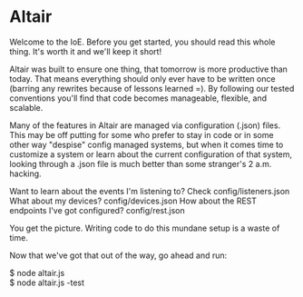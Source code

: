 Altair
===

Welcome to the IoE. Before you get started, you should read this whole thing. It's worth it and we'll keep it short!

Altair was built to ensure one thing, that tomorrow is more productive than today. That means everything should
only ever have to be written once (barring any rewrites because of lessons learned =). By following our tested conventions
you'll find that code becomes manageable, flexible, and scalable.


Many of the features in Altair are managed via configuration (.json) files. This may be off putting for some who prefer
to stay in code or in some other way "despise" config managed systems, but when it comes time to customize a system or
learn about the current configuration of that system, looking through a .json file is much better than some stranger's
2 a.m. hacking.

Want to learn about the events I'm listening to? Check config/listeners.json
What about my devices? config/devices.json
How about the REST endpoints I've got configured? config/rest.json

You get the picture. Writing code to do this mundane setup is a waste of time.

Now that we've got that out of the way, go ahead and run:

$ node altair.js<br/>
$ node altair.js -test
